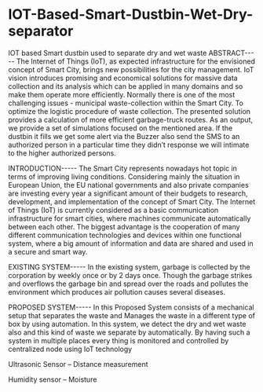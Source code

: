 # IOT-Based-Smart-Dustbin-Wet-Dry-separator
IOT based Smart dustbin used to separate dry and wet waste
ABSTRACT-----
The Internet of Things (IoT), as expected infrastructure for the envisioned concept of Smart City, brings new possibilities for the city management. IoT vision introduces promising and economical solutions for massive data collection and its analysis which can be applied in many domains and so make them operate more efficiently. Normally there is one of the most challenging issues - municipal waste-collection within the Smart City. To optimize the logistic procedure of waste collection. The presented solution provides a calculation of more efficient garbage-truck routes. As an output, we provide a set of simulations focused on the mentioned area. If the dustbin it fills we get some alert via the Buzzer also send the SMS to an authorized person in a particular time they didn’t response we will intimate to the higher authorized persons.

INTRODUCTION-----
The Smart City represents nowadays hot topic in terms of improving living conditions. Considering mainly the situation in European Union, the EU national governments and also private companies are investing every year a significant amount of their budgets to research, development, and implementation of the concept of Smart City. The Internet of Things (IoT) is currently considered as a basic communication infrastructure for smart cities, where machines communicate automatically between each other. The biggest advantage is the cooperation of many different communication technologies and devices within one functional system, where a big amount of information and data are shared and used in a secure and smart way.

EXISTING SYSTEM-----
In the existing system, garbage is collected by the corporation by weekly once or by 2 days once. Though the garbage strikes and overflows the garbage bin and spread over the roads and pollutes the environment which produces air pollution causes several diseases.

PROPOSED SYSTEM-----
In this Proposed System consists of a mechanical setup that separates the waste and Manages the waste in a different type of box by using automation. In this system, we detect the dry and wet waste also and this kind of waste we separate by automatically. By having such a system in multiple places every thing is monitored and controlled by centralized node using IoT technology

Ultrasonic Sensor – Distance measurement

Humidity sensor – Moisture
